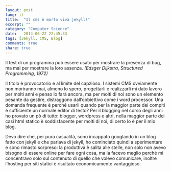 ```yaml
---
layout: post
lang: it
title:  "Il cms è morto viva jekyll!"
excerpt: ""
category: "Computer Science"
date:   2014-06-22 22:45:33
tags: [Jekyll, CMS, Blog]
comments: true
share: true
---
```


Il test di un programma può essere usato per mostrare la presenza di bug, ma mai per mostrare la loro assenza.
*(Edsger Dijkstra, Structured Programming, 1972)*

Il titolo è provocatorio e al limite del capzioso. I sistemi CMS ovviamente non moriranno mai, almeno lo spero, progettarli e realizzarli mi dato lavoro per molti anni e penso lo farà ancora, ma per molti di noi sono un elemento pesante da gestire, distraggono dall’obbiettivo come i word processor. Una domanda frequente è perché usarli quando per la maggior parte dei compiti è sufficiente un normale editor di testo? Per il blogging nel corso degli anni ho provato un pò di tutto: blogger, wordpress e altri, nella maggior parte dei casi html statico è soddisfacente per molti di noi, di certo lo è per il mio blog.

Devo dire che, per pura casualità, sono incappato googlando in un blog fatto con jekyll e che parlava di jekyll, ho cominciato quindi a sperimentare e sono rimasto sorpreso: la produttiva è salita alle stelle, non solo non avevo bisogno di essere online per fare ogni cosa, ma la facevo meglio perché mi concentravo solo sul contenuto di quello che volevo comunicare, inoltre l’hosting per siti statici è risultato economicamente vantaggioso.

